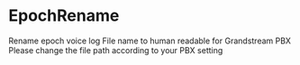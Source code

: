 # EpochRename
Rename epoch voice log File name to human readable for Grandstream PBX
Please change the file path according to your PBX setting 
